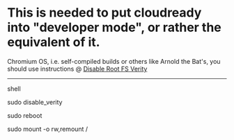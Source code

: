 # This is needed to put cloudready into "developer mode", or rather the equivalent of it.

Chromium OS, i.e. self-compiled builds or others like Arnold the Bat's, you should use instructions @ 
[Disable Root FS Verity](https://chromium.googlesource.com/chromiumos/docs/+/master/developer_mode.md#disable-verity "Chromium OS Dev Mode")

-----------------------------------------------------------------------------------------------------------------
shell

sudo disable_verity

sudo reboot

sudo mount -o rw,remount /
